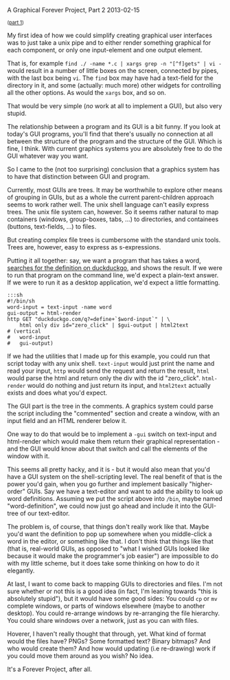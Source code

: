 A Graphical Forever Project, Part 2
2013-02-15

<small>([part 1](http://r-wos.org/blog/forever-gui))</small>

My first idea of how we could simplify creating graphical user interfaces
was to just take a unix pipe and to either render something graphical for each
component, or only one input-element and one output element.

That is, for example `find ./ -name *.c | xargs grep -n "[^f]gets" | vi -`
would result in a number of little boxes on the screen, connected by pipes,
with the last box being `vi`. The `find` box may have had a text-field
for the directory in it, and some (actually: much more) other widgets
for controlling all the other options. As would the `xargs` box, and
so on.

That would be very simple (*no* work at all to implement a GUI), but
also very stupid.

The relationship between a program and its GUI is a bit funny. If you look
at today's GUI programs, you'll find that there's
usually no connection at all between the structure of the program and
the structure of the GUI. Which is fine, I think. With current graphics
systems you are absolutely free to do the GUI whatever way you want.

So I came to the (not too surprising) conclusion that a graphics system has to
have that distinction between GUI and program.

Currently, most GUIs are trees. It may be worthwhile to explore other means of
grouping in GUIs, but as a whole the current parent-children approach seems to
work rather well. The unix shell language can't easily express trees. The unix
file system can, however. So it seems rather natural to map containers (windows,
group-boxes, tabs, ...) to directories, and containees (buttons, text-fields, ...)
to files.

But creating complex file trees is cumbersome with the standard unix tools.
Trees are, however, easy to express as s-expressions.

Putting it all together: say, we want a program that has takes a word,
[searches for the definition on duckduckgo](http://duckduckgo.com?q=define+hello),
and shows the result. If we were to
run that program on the command line, we'd expect a plain-text answer. If
we were to run it as a desktop application, we'd expect a little formatting.

    :::sh
    #!/bin/sh
    word-input = text-input -name word
    gui-output = html-render
    http GET "duckduckgo.com/q?=define+`$word-input`" | \
        html only div id="zero_click" | $gui-output | html2text
    # (vertical
    #   word-input
    #   gui-output)

If we had the utilities that I made up for this example, you could run that
script today with any unix shell. `text-input` would just print the name and read
your input, `http` would send the request and return the result, `html` would
parse the html and return only the div with the id "zero_click". `html-render`
would do nothing and just return its input, and `html2text` actually exists
and does what you'd expect.

The GUI part is the tree in the comments. A graphics system could parse the
script including the "commented" section and create a window, with an
input field and an HTML renderer below it.

One way to do that would be to implement a `-gui` switch on text-input and
html-render which would make them return their graphical representation - and
the GUI would know about that switch and call the elements of the window with
it.

This seems all pretty hacky, and it is - but it would also mean that you'd have
a GUI system on the shell-scripting level. The real benefit of that is the
power you'd gain, when you go further and implement basically 
"higher-order" GUIs. Say we have a text-editor and want to add the ability
to look up word definitions. Assuming we put the script above into
`/bin`, maybe named "word-definition", we could now just go ahead and include
it into the GUI-tree of our text-editor.

The problem is, of course, that things don't really work like that. Maybe you'd
want the definition to pop up somewhere when you middle-click a word in the
editor, or something like that. I don't think that things like that (that is,
real-world GUIs, as opposed to "what I wished GUIs looked like because it would
make the programmer's job easier") are impossible to do with my little scheme,
but it does take some thinking on how to do it elegantly.

At last, I want to come back to mapping GUIs to directories and files. I'm not
sure whether or not this is a good idea (in fact, I'm leaning towards "this is
absolutely stupid"), but it would have some good sides: You could `cp` or `mv`
complete windows, or parts of windows elsewhere (maybe to another desktop).
You could re-arrange windows by re-arranging the file hierarchy. You could
share windows over a network, just as you can with files.

Hoverer, I haven't really thought that through, yet. What kind of format would
the files have? PNGs? Some formatted text? Binary bitmaps? And who would create
them? And how would updating (i.e re-drawing) work if you could move them
around as you wish?  No idea.

It's a Forever Project, after all.

